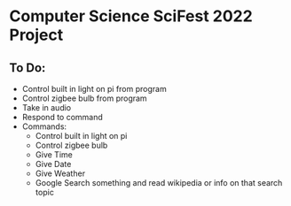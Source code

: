 # Computer Science SciFest 2022 Project
## To Do:
- Control built in light on pi from program
- Control zigbee bulb from program
- Take in audio
- Respond to command
- Commands:
  - Control built in light on pi
  - Control zigbee bulb
  - Give Time
  - Give Date
  - Give Weather
  - Google Search something and read wikipedia or info on that search topic
